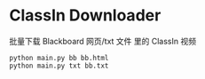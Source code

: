 # ClassIn Downloader



批量下载 Blackboard 网页/txt 文件 里的 ClassIn 视频

```shell
python main.py bb bb.html
python main.py txt bb.txt
```

